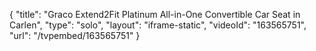 {
    "title": "Graco Extend2Fit Platinum All-in-One Convertible Car Seat in Carlen",
    "type": "solo",
    "layout": "iframe-static",
    "videoId": "163565751",
    "url": "\/tvpembed\/163565751"
}